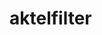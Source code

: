 aktelfilter
===========






<script type="text/javascript"> 
    $(document).ready(function(){  
        $(".frndLstng").filter( 
                { 

                    friend_list : list ,
                    formPlaceholder : "Send this gift to upto 10 friends",
                    errorMsg : "You have already selected maximum friends",
                    // hideSelected_user : true
                    formAction : "post.html" , 
                    
                } 
        ); 
    });
 
</script>
